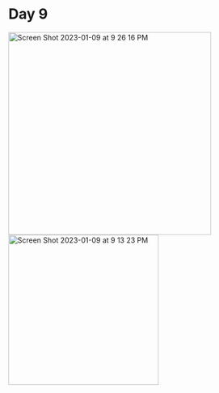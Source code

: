 # Day 9

<img width="401" alt="Screen Shot 2023-01-09 at 9 26 16 PM" src="https://user-images.githubusercontent.com/116927138/211469267-a021e8dd-53ed-492f-8c59-1afe10b1e3e0.png">
<img width="297" alt="Screen Shot 2023-01-09 at 9 13 23 PM" src="https://user-images.githubusercontent.com/116927138/211469272-cad5f1c5-886d-49e3-9d03-68a9da499c21.png">
